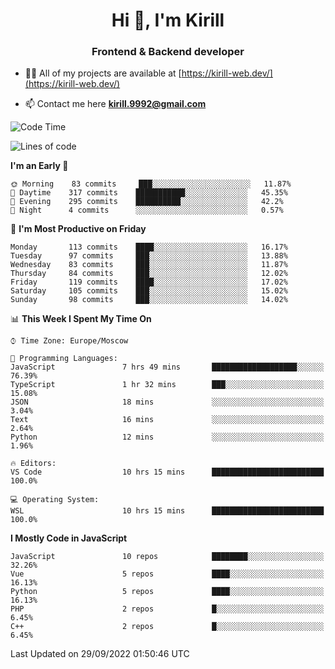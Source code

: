 <h1 align="center">Hi 👋, I'm Kirill</h1>
<h3 align="center">Frontend & Backend developer</h3>

- 👨‍💻 All of my projects are available at [https://kirill-web.dev/](https://kirill-web.dev/)

- 📫 Contact me here **kirill.9992@gmail.com**











<!--START_SECTION:waka-->
![Code Time](http://img.shields.io/badge/Code%20Time-1%2C130%20hrs%2034%20mins-blue)

![Lines of code](https://img.shields.io/badge/From%20Hello%20World%20I%27ve%20Written-526%20Thousand%20lines%20of%20code-blue)

**I'm an Early 🐤** 

```text
🌞 Morning    83 commits     ███░░░░░░░░░░░░░░░░░░░░░░   11.87% 
🌆 Daytime    317 commits    ███████████░░░░░░░░░░░░░░   45.35% 
🌃 Evening    295 commits    ██████████░░░░░░░░░░░░░░░   42.2% 
🌙 Night      4 commits      ░░░░░░░░░░░░░░░░░░░░░░░░░   0.57%

```
📅 **I'm Most Productive on Friday** 

```text
Monday       113 commits    ████░░░░░░░░░░░░░░░░░░░░░   16.17% 
Tuesday      97 commits     ███░░░░░░░░░░░░░░░░░░░░░░   13.88% 
Wednesday    83 commits     ███░░░░░░░░░░░░░░░░░░░░░░   11.87% 
Thursday     84 commits     ███░░░░░░░░░░░░░░░░░░░░░░   12.02% 
Friday       119 commits    ████░░░░░░░░░░░░░░░░░░░░░   17.02% 
Saturday     105 commits    ███░░░░░░░░░░░░░░░░░░░░░░   15.02% 
Sunday       98 commits     ███░░░░░░░░░░░░░░░░░░░░░░   14.02%

```


📊 **This Week I Spent My Time On** 

```text
⌚︎ Time Zone: Europe/Moscow

💬 Programming Languages: 
JavaScript               7 hrs 49 mins       ███████████████████░░░░░░   76.39% 
TypeScript               1 hr 32 mins        ███░░░░░░░░░░░░░░░░░░░░░░   15.08% 
JSON                     18 mins             ░░░░░░░░░░░░░░░░░░░░░░░░░   3.04% 
Text                     16 mins             ░░░░░░░░░░░░░░░░░░░░░░░░░   2.64% 
Python                   12 mins             ░░░░░░░░░░░░░░░░░░░░░░░░░   1.96%

🔥 Editors: 
VS Code                  10 hrs 15 mins      █████████████████████████   100.0%

💻 Operating System: 
WSL                      10 hrs 15 mins      █████████████████████████   100.0%

```

**I Mostly Code in JavaScript** 

```text
JavaScript               10 repos            ████████░░░░░░░░░░░░░░░░░   32.26% 
Vue                      5 repos             ████░░░░░░░░░░░░░░░░░░░░░   16.13% 
Python                   5 repos             ████░░░░░░░░░░░░░░░░░░░░░   16.13% 
PHP                      2 repos             █░░░░░░░░░░░░░░░░░░░░░░░░   6.45% 
C++                      2 repos             █░░░░░░░░░░░░░░░░░░░░░░░░   6.45%

```



 Last Updated on 29/09/2022 01:50:46 UTC
<!--END_SECTION:waka-->
